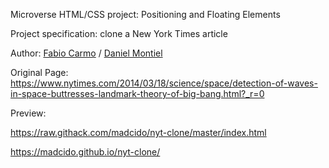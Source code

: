 Microverse HTML/CSS project: Positioning and Floating Elements

Project specification: clone a New York Times article

Author: <a href="https://github.com/madcido">Fabio Carmo</a> / <a href="https://github.com/danmontielh">Daniel Montiel</a>

Original Page: https://www.nytimes.com/2014/03/18/science/space/detection-of-waves-in-space-buttresses-landmark-theory-of-big-bang.html?_r=0

Preview:

https://raw.githack.com/madcido/nyt-clone/master/index.html

https://madcido.github.io/nyt-clone/

